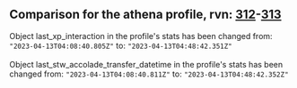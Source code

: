 ## Comparison for the athena profile, rvn: [312](https://github.com/PRO100KatYT/FortniteProfileRevisions/tree/main/profiles/athena/312%20athena.json)-[313](https://github.com/PRO100KatYT/FortniteProfileRevisions/tree/main/profiles/athena/313%20athena.json)

Object last_xp_interaction in the profile's stats has been changed from: `"2023-04-13T04:08:40.805Z"` to: `"2023-04-13T04:48:42.351Z"`
<br><br>
Object last_stw_accolade_transfer_datetime in the profile's stats has been changed from: `"2023-04-13T04:08:40.811Z"` to: `"2023-04-13T04:48:42.352Z"`
<br><br>
